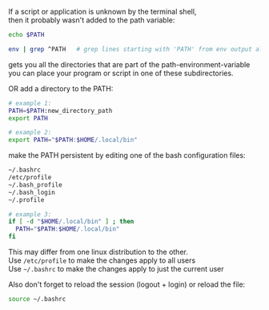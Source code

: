 If a script or application is unknown by the terminal shell,  
then it probably wasn't added to the path variable:
```bash
echo $PATH

env | grep ^PATH   # grep lines starting with 'PATH' from env output also works
```
gets you all the directories that are part of the path-environment-variable  
you can place your program or script in one of these subdirectories.  

OR add a directory to the PATH:
```bash
# example 1:
PATH=$PATH:new_directory_path
export PATH

# example 2:
export PATH="$PATH:$HOME/.local/bin"
```

make the PATH persistent by editing one of the bash configuration files:
```bash
~/.bashrc
/etc/profile
~/.bash_profile
~/.bash_login
~/.profile

# example 3:
if [ -d "$HOME/.local/bin" ] ; then
  PATH="$PATH:$HOME/.local/bin"
fi
```
This may differ from one linux distribution to the other.  
Use `/etc/profile` to make the changes apply to all users  
Use `~/.bashrc` to make the changes apply to just the current user  

Also don't forget to reload the session (logout + login) or reload the file:
```bash
source ~/.bashrc
```
